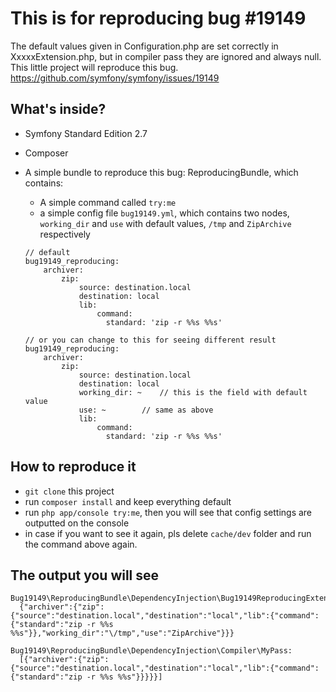 This is for reproducing bug #19149
========================

The default values given in Configuration.php are set correctly in XxxxxExtension.php, but in compiler pass they are 
ignored and always null. This little project will reproduce this bug.
https://github.com/symfony/symfony/issues/19149

What's inside?
--------------

* Symfony Standard Edition 2.7
* Composer
* A simple bundle to reproduce this bug: ReproducingBundle, which contains:
    * A simple command called `try:me`
    * a simple config file `bug19149.yml`, which contains two nodes, `working_dir` and `use` with default values, `/tmp` and `ZipArchive` respectively

    ```
    // default
    bug19149_reproducing:
        archiver:
            zip:
                source: destination.local
                destination: local
                lib:
                    command:
                      standard: 'zip -r %%s %%s'
    
    // or you can change to this for seeing different result
    bug19149_reproducing:
        archiver:
            zip:
                source: destination.local
                destination: local
                working_dir: ~    // this is the field with default value
                use: ~        // same as above
                lib:
                    command:
                      standard: 'zip -r %%s %%s'
    ```

How to reproduce it
--------------
* `git clone` this project
* run `composer install` and keep everything default
* run `php app/console try:me`, then you will see that config settings are outputted on the console
* in case if you want to see it again, pls delete `cache/dev` folder and run the command above again.


The output you will see
--------------
```
Bug19149\ReproducingBundle\DependencyInjection\Bug19149ReproducingExtension: 
  {"archiver":{"zip":{"source":"destination.local","destination":"local","lib":{"command":{"standard":"zip -r %%s %%s"}},"working_dir":"\/tmp","use":"ZipArchive"}}}

Bug19149\ReproducingBundle\DependencyInjection\Compiler\MyPass: 
  [{"archiver":{"zip":{"source":"destination.local","destination":"local","lib":{"command":{"standard":"zip -r %%s %%s"}}}}}]
  
```
